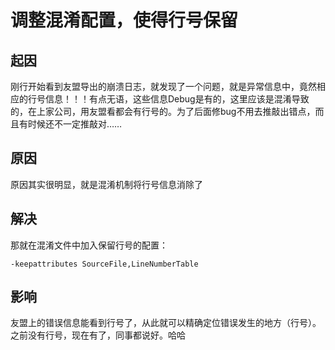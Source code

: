 # 调整混淆配置，使得行号保留

## 起因

刚行开始看到友盟导出的崩溃日志，就发现了一个问题，就是异常信息中，竟然相应的行号信息！！！有点无语，这些信息Debug是有的，这里应该是混淆导致的，在上家公司，用友盟看都会有行号的。为了后面修bug不用去推敲出错点，而且有时候还不一定推敲对……

## 原因

原因其实很明显，就是混淆机制将行号信息消除了

## 解决

那就在混淆文件中加入保留行号的配置：

```
-keepattributes SourceFile,LineNumberTable
```

## 影响
友盟上的错误信息能看到行号了，从此就可以精确定位错误发生的地方（行号）。之前没有行号，现在有了，同事都说好。哈哈